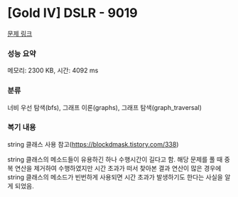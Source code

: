 # [Gold IV] DSLR - 9019 

[문제 링크](https://www.acmicpc.net/problem/9019) 

### 성능 요약

메모리: 2300 KB, 시간: 4092 ms

### 분류

너비 우선 탐색(bfs), 그래프 이론(graphs), 그래프 탐색(graph_traversal)


### 복기 내용

string 클래스 사용
참고(https://blockdmask.tistory.com/338)

string 클래스의 메소드들이 유용하긴 하나 수행시간이 길다고 함.
해당 문제를 풀 때 중복 연산을 제거하여 수행하였지만 시간 초과가 떠서 찾아본 결과 연산이 많은 경우에 string 클래스의 메소드가 빈번하게 사용되면 시간 초과가 발생하기도 한다는 사실을 알게 되었음.




